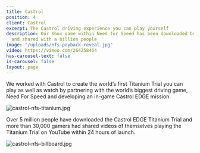 ```yaml
---
title: Castrol
position: 4
client: Castrol
excerpt: The Castrol driving experience you can play yourself
description: Our Xbox game within Need for Speed has been downloaded by 5 million
  and shared with a billion people
image: "/uploads/nfs-payback-reveal.jpg"
video: https://vimeo.com/264258464
has-carousel-text: false
is-carousel: false
layout: page
---
```


We worked with Castrol to create the world’s first Titanium Trial you can play as well as watch by partnering with the world’s biggest driving game, Need For Speed and developing an in-game Castrol EDGE mission.

![castrol-nfs-titanium.jpg](/uploads/castrol-nfs-titanium.jpg)

Over 5 million people have downloaded the Castrol EDGE Titanium Trial and more than 30,000 gamers had shared videos of themselves playing the Titanium Trial on YouTube within 24 hours of launch.

![castrol-nfs-billboard.jpg](/uploads/castrol-nfs-billboard.jpg)